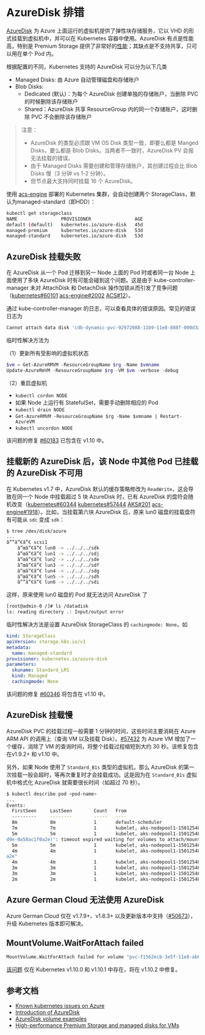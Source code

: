 # AzureDisk 排错

[AzureDisk](https://docs.microsoft.com/zh-cn/azure/virtual-machines/windows/about-disks-and-vhds) 为 Azure 上面运行的虚拟机提供了弹性块存储服务，它以 VHD 的形式挂载到虚拟机中，并可以在 Kubernetes 容器中使用。AzureDisk 有点是性能高，特别是 Premium Storage 提供了非常好的[性能](https://docs.microsoft.com/en-us/azure/virtual-machines/windows/premium-storage)；其缺点是不支持共享，只可以用在单个 Pod 内。

根据配置的不同，Kubernetes 支持的 AzureDisk 可以分为以下几类

- Managed Disks: 由 Azure 自动管理磁盘和存储账户
- Blob Disks:
  - Dedicated (默认)：为每个 AzureDisk 创建单独的存储账户，当删除 PVC 的时候删除该存储账户
  - Shared：AzureDisk 共享 ResourceGroup 内的同一个存储账户，这时删除 PVC 不会删除该存储账户

> 注意：
> - AzureDisk 的类型必须跟 VM OS Disk 类型一致，即要么都是 Manged Disks，要么都是 Blob Disks。当两者不一致时，AzureDisk PV 会报无法挂载的错误。
> - 由于 Managed Disks 需要创建和管理存储账户，其创建过程会比 Blob Disks 慢（3 分钟 vs 1-2 分钟）。
> - 但节点最大支持同时挂载 16 个 AzureDisk。

使用 [acs-engine](https://github.com/Azure/acs-engine) 部署的 Kubernetes 集群，会自动创建两个 StorageClass，默认为managed-standard（即HDD）：

```sh
kubectl get storageclass
NAME                PROVISIONER                AGE
default (default)   kubernetes.io/azure-disk   45d
managed-premium     kubernetes.io/azure-disk   53d
managed-standard    kubernetes.io/azure-disk   53d
```

## AzureDisk 挂载失败

在 AzureDisk 从一个 Pod 迁移到另一 Node 上面的 Pod 时或者同一台 Node 上面使用了多块 AzureDisk 时有可能会碰到这个问题。这是由于 kube-controller-manager 未对 AttachDisk 和 DetachDisk 操作加锁从而引发了竞争问题（[kubernetes#60101](https://github.com/kubernetes/kubernetes/issues/60101) [acs-engine#2002](https://github.com/Azure/acs-engine/issues/2002) [ACS#12](https://github.com/Azure/ACS/issues/12)）。

通过 kube-controller-manager 的日志，可以查看具体的错误原因。常见的错误日志为

```sh
Cannot attach data disk 'cdb-dynamic-pvc-92972088-11b9-11e8-888f-000d3a018174' to VM 'kn-edge-0' because the disk is currently being detached or the last detach operation failed. Please wait until the disk is completely detached and then try again or delete/detach the disk explicitly again.
```

临时性解决方法为

（1）更新所有受影响的虚拟机状态

```powershell
$vm = Get-AzureRMVM -ResourceGroupName $rg -Name $vmname
Update-AzureRmVM -ResourceGroupName $rg -VM $vm -verbose -debug
```

（2）重启虚拟机

- `kubectl cordon NODE`
- 如果 Node 上运行有 StatefulSet，需要手动删除相应的 Pod
- `kubectl drain NODE`
- `Get-AzureRMVM -ResourceGroupName $rg -Name $vmname | Restart-AzureVM`
- `kubectl uncordon NODE`

该问题的修复 [#60183](https://github.com/kubernetes/kubernetes/pull/60183) 已包含在 v1.10 中。

## 挂载新的 AzureDisk 后，该 Node 中其他 Pod 已挂载的 AzureDisk 不可用

在 Kubernetes v1.7 中，AzureDisk 默认的缓存策略修改为 `ReadWrite`，这会导致在同一个 Node 中挂载超过 5 块 AzureDisk 时，已有 AzureDisk 的盘符会随机改变（[kubernetes#60344](https://github.com/kubernetes/kubernetes/issues/60344) [kubernetes#57444](https://github.com/kubernetes/kubernetes/issues/57444) [AKS#201](https://github.com/Azure/AKS/issues/201) [acs-engine#1918](https://github.com/Azure/acs-engine/issues/1918)）。比如，当挂载第六块 AzureDisk 后，原来 lun0 磁盘的挂载盘符有可能从 `sdc` 变成 `sdk`：

```sh
$ tree /dev/disk/azure
...
â””â”€â”€ scsi1
    â”œâ”€â”€ lun0 -> ../../../sdk
    â”œâ”€â”€ lun1 -> ../../../sdj
    â”œâ”€â”€ lun2 -> ../../../sde
    â”œâ”€â”€ lun3 -> ../../../sdf
    â”œâ”€â”€ lun4 -> ../../../sdg
    â”œâ”€â”€ lun5 -> ../../../sdh
    â””â”€â”€ lun6 -> ../../../sdi
```

这样，原来使用 lun0 磁盘的 Pod 就无法访问 AzureDisk 了

```sh
[root@admin-0 /]# ls /datadisk
ls: reading directory .: Input/output error
```

临时性解决方法是设置 AzureDisk StorageClass 的 `cachingmode: None`，如

```yaml
kind: StorageClass
apiVersion: storage.k8s.io/v1
metadata:
  name: managed-standard
provisioner: kubernetes.io/azure-disk
parameters:
  skuname: Standard_LRS
  kind: Managed
  cachingmode: None
```

该问题的修复 [#60346](https://github.com/kubernetes/kubernetes/pull/60346) 将包含在 v1.10 中。

## AzureDisk 挂载慢

AzureDisk PVC 的挂载过程一般需要 1 分钟的时间，这些时间主要消耗在 Azure ARM API 的调用上（查询 VM 以及挂载 Disk）。[#57432](https://github.com/kubernetes/kubernetes/pull/57432) 为 Azure VM 增加了一个缓存，消除了 VM 的查询时间，将整个挂载过程缩短到大约 30 秒。该修复包含在v1.9.2+ 和 v1.10 中。

另外，如果 Node 使用了 `Standard_B1s` 类型的虚拟机，那么 AzureDisk 的第一次挂载一般会超时，等再次重复时才会挂载成功。这是因为在 `Standard_B1s`  虚拟机中格式化 AzureDisk 就需要很长时间（如超过 70 秒）。

```sh
$ kubectl describe pod <pod-name>
...
Events:
  FirstSeen     LastSeen        Count   From                                    SubObjectPath                           Type            Reason                  Message
  ---------     --------        -----   ----                                    -------------                           --------        ------                  -------
  8m            8m              1       default-scheduler                                                               Normal          Scheduled               Successfully assigned nginx-azuredisk to aks-nodepool1-15012548-0
  7m            7m              1       kubelet, aks-nodepool1-15012548-0                                               Normal          SuccessfulMountVolume   MountVolume.SetUp succeeded for volume "default-token-mrw8h"
  5m            5m              1       kubelet, aks-nodepool1-15012548-0                                               Warning         FailedMount             Unable to mount volumes for pod "nginx-azuredisk_default(4eb22bb2-0bb5-11e8-8
d9e-0a58ac1f0a2e)": timeout expired waiting for volumes to attach/mount for pod "default"/"nginx-azuredisk". list of unattached/unmounted volumes=[disk01]
  5m            5m              1       kubelet, aks-nodepool1-15012548-0                                               Warning         FailedSync              Error syncing pod
  4m            4m              1       kubelet, aks-nodepool1-15012548-0                                               Normal          SuccessfulMountVolume   MountVolume.SetUp succeeded for volume "pvc-20240841-0bb5-11e8-8d9e-0a58ac1f0
a2e"
  4m            4m              1       kubelet, aks-nodepool1-15012548-0       spec.containers{nginx-azuredisk}        Normal          Pulling                 pulling image "nginx"
  3m            3m              1       kubelet, aks-nodepool1-15012548-0       spec.containers{nginx-azuredisk}        Normal          Pulled                  Successfully pulled image "nginx"
  3m            3m              1       kubelet, aks-nodepool1-15012548-0       spec.containers{nginx-azuredisk}        Normal          Created                 Created container
  2m            2m              1       kubelet, aks-nodepool1-15012548-0       spec.containers{nginx-azuredisk}        Normal          Started                 Started container
```

## Azure German Cloud 无法使用 AzureDisk

Azure German Cloud 仅在 v1.7.9+、v1.8.3+ 以及更新版本中支持（[#50673](https://github.com/kubernetes/kubernetes/pull/50673)），升级 Kubernetes 版本即可解决。

## MountVolume.WaitForAttach failed

```sh
MountVolume.WaitForAttach failed for volume "pvc-f1562ecb-3e5f-11e8-ab6b-000d3af9f967" : azureDisk - Wait for attach expect device path as a lun number, instead got: /dev/disk/azure/scsi1/lun1 (strconv.Atoi: parsing "/dev/disk/azure/scsi1/lun1": invalid syntax)
```

[该问题](https://github.com/kubernetes/kubernetes/issues/62540) 仅在 Kubernetes v1.10.0 和 v1.10.1 中存在，将在 v1.10.2 中修复。

## 参考文档

- [Known kubernetes issues on Azure](https://github.com/andyzhangx/demo/tree/master/issues)
- [Introduction of AzureDisk](https://docs.microsoft.com/zh-cn/azure/virtual-machines/windows/about-disks-and-vhds)
- [AzureDisk volume examples](https://github.com/kubernetes/examples/tree/master/staging/volumes/azure_disk)
- [High-performance Premium Storage and managed disks for VMs](https://docs.microsoft.com/en-us/azure/virtual-machines/windows/premium-storage)
